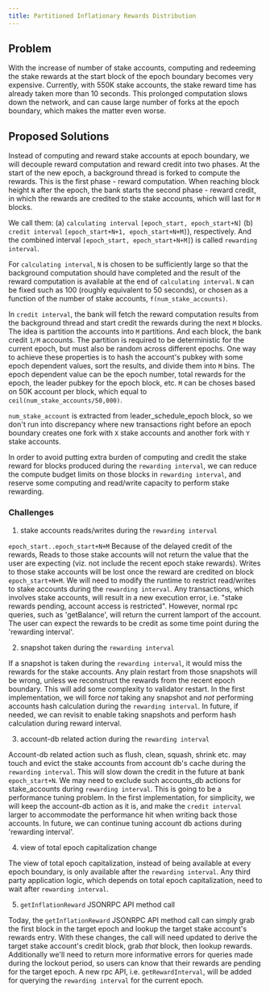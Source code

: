 ```yaml
---
title: Partitioned Inflationary Rewards Distribution
---
```


## Problem

With the increase of number of stake accounts, computing and redeeming the stake
rewards at the start block of the epoch boundary becomes very expensive.
Currently, with 550K stake accounts, the stake reward time has already taken
more than 10 seconds. This prolonged computation slows down the network, and can
cause large number of forks at the epoch boundary, which makes the matter even
worse.

## Proposed Solutions

Instead of computing and reward stake accounts at epoch boundary, we will
decouple reward computation and reward credit into two phases. At the start of
the new epoch, a background thread is forked to compute the rewards. This is the
first phase - reward computation. When reaching block height `N` after the
epoch, the bank starts the second phase - reward credit, in which the rewards
are credited to the stake accounts, which will last for `M` blocks.

We call them:
(a) `calculating interval` `[epoch_start, epoch_start+N]`
(b) `credit interval` `[epoch_start+N+1, epoch_start+N+M]`), respectively.
And the combined interval `[epoch_start, epoch_start+N+M]`) is called
`rewarding interval`.

For `calculating interval`, `N` is chosen to be sufficiently large so that the
background computation should have completed and the result of the reward
computation is available at the end of `calculating interval`. `N` can be fixed
such as 100 (roughly equivalent to 50 seconds), or chosen as a function of the
number of stake accounts, `f(num_stake_accounts)`.

In `credit interval`,  the bank will fetch the reward computation results from
the background thread and start credit the rewards during the next `M` blocks.
The idea is partition the accounts into `M` partitions. And each block, the bank
credit `1/M` accounts. The partition is required to be deterministic for the
current epoch, but must also be random across different epochs. One way to
achieve these properties is to hash the account's pubkey with some epoch
dependent values, sort the results, and divide them into `M` bins. The epoch
dependent value can be the epoch number, total rewards for the epoch, the leader
pubkey for the epoch block, etc. `M` can be choses based on 50K account per
block, which equal to `ceil(num_stake_accounts/50,000)`.

`num_stake_account` is extracted from leader_schedule_epoch block, so we don't
run into discrepancy where new transactions right before an epoch boundary
creates one fork with `X` stake accounts and another fork with `Y` stake accounts.

In order to avoid putting extra burden of computing and credit the stake reward
for blocks produced during the `rewarding interval`, we can reduce the compute
budget limits on those blocks in `rewarding interval`, and reserve some computing
and read/write capacity to perform stake rewarding.

### Challenges

1. stake accounts reads/writes during the `rewarding interval`

`epoch_start..epoch_start+N+M` Because of the delayed credit of the rewards,
Reads to those stake accounts will not return the value that the user are
expecting (viz. not include the recent epoch stake rewards). Writes to those
stake accounts will be lost once the reward are credited on block
`epoch_start+N+M`. We will need to modify the runtime to restrict read/writes to
stake accounts during the `rewarding interval`. Any transactions, which involves
stake accounts, will result in a new execution error, i.e. "stake rewards
pending, account access is restricted". However, normal rpc queries, such as
'getBalance', will return the current lamport of the account. The user can
expect the rewards to be credit as some time point during the 'rewarding
interval'.

2. snapshot taken during the `rewarding interval`

If a snapshot is taken during the `rewarding interval`, it would miss the
rewards for the stake accounts. Any plain restart from those snapshots will be
wrong, unless we reconstruct the rewards from the recent epoch boundary. This
will add some complexity to validator restart. In the first implementation, we
will force *not* taking any snapshot and *not* performing accounts hash
calculation during the `rewarding interval`. In future, if needed, we can
revisit to enable taking snapshots and perform hash calculation during reward
interval.

3. account-db related action during the `rewarding interval`

Account-db related action such as flush, clean, squash, shrink etc. may touch
and evict the stake accounts from account db's cache during the `rewarding
interval`. This will slow down the credit in the future at bank `epoch_start+N`.
We may need to exclude such accounts_db actions for stake_accounts during
`rewarding interval`. This is going to be a performance tuning problem. In the
first implementation, for simplicity, we will keep the account-db action as it
is, and make the `credit interval` larger to accommodate the performance hit
when writing back those accounts. In future, we can continue tuning account db
actions during 'rewarding interval'.

4. view of total epoch capitalization change

The view of total epoch capitalization, instead of being available at every
epoch boundary, is only available after the `rewarding interval`. Any third
party application logic, which depends on total epoch capitalization, need to
wait after `rewarding interval`.

5. `getInflationReward` JSONRPC API method call

Today, the `getInflationReward` JSONRPC API method call can simply grab the
first block in the target epoch and lookup the target stake account's rewards
entry.  With these changes, the call will need updated to derive the target
stake account's credit block, grab _that_ block, then lookup rewards.
Additionally we'll need to return more informative errors for queries made
during the lockout period, so users can know that their rewards are pending for
the target epoch. A new rpc API, i.e. `getRewardInterval`, will be added for
querying the `rewarding interval` for the current epoch.
